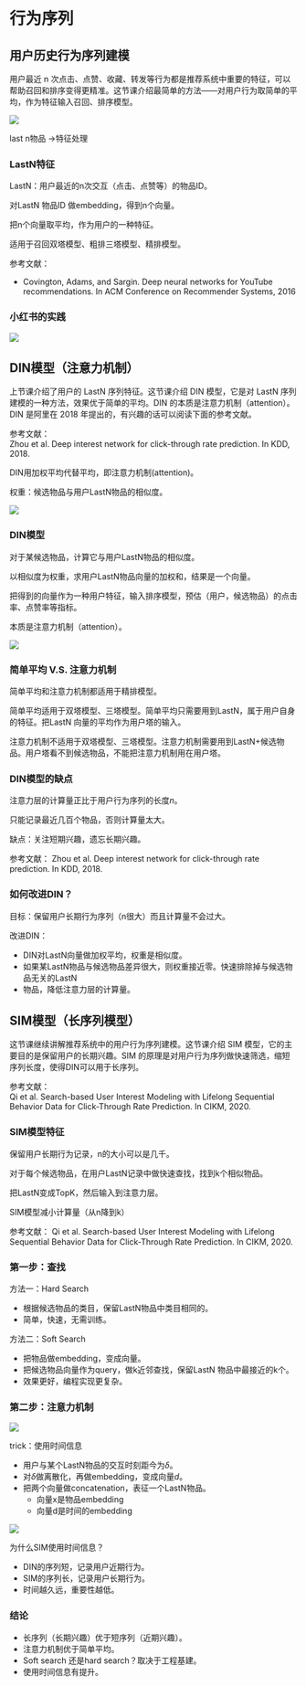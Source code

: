 # 行为序列

<!-- toc -->

## 用户历史行为序列建模

用户最近 n 次点击、点赞、收藏、转发等行为都是推荐系统中重要的特征，可以帮助召回和排序变得更精准。这节课介绍最简单的方法——对用户行为取简单的平均，作为特征输入召回、排序模型。

![](https://cdn.jsdelivr.net/gh/Rosefinch-Midsummer/MyImagesHost04/img20250305093523.png)

last n物品 ->特征处理

### LastN特征

LastN：用户最近的n次交互（点击、点赞等）的物品ID。

对LastN 物品ID 做embedding，得到n个向量。

把n个向量取平均，作为用户的一种特征。

适用于召回双塔模型、粗排三塔模型、精排模型。

参考文献：
- Covington, Adams, and Sargin. Deep neural networks for YouTube recommendations. In ACM Conference on Recommender Systems, 2016

### 小红书的实践

![](https://cdn.jsdelivr.net/gh/Rosefinch-Midsummer/MyImagesHost04/img20250221104217.png)
## DIN模型（注意力机制）

上节课介绍了用户的 LastN 序列特征。这节课介绍 DIN 模型，它是对 LastN 序列建模的一种方法，效果优于简单的平均。DIN 的本质是注意力机制（attention）。DIN 是阿里在 2018 年提出的，有兴趣的话可以阅读下面的参考文献。  
  
参考文献：  
Zhou et al. Deep interest network for click-through rate prediction. In KDD, 2018.

DIN用加权平均代替平均，即注意力机制(attention)。

权重：候选物品与用户LastN物品的相似度。


![](https://cdn.jsdelivr.net/gh/Rosefinch-Midsummer/MyImagesHost04/img20250221104536.png)

### DIN模型

对于某候选物品，计算它与用户LastN物品的相似度。

以相似度为权重，求用户LastN物品向量的加权和，结果是一个向量。

把得到的向量作为一种用户特征，输入排序模型，预估（用户，候选物品）的点击率、点赞率等指标。

本质是注意力机制（attention）。

![](https://cdn.jsdelivr.net/gh/Rosefinch-Midsummer/MyImagesHost04/img20250305094010.png)
### 简单平均 V.S. 注意力机制

简单平均和注意力机制都适用于精排模型。

简单平均适用于双塔模型、三塔模型。简单平均只需要用到LastN，属于用户自身的特征。把LastN 向量的平均作为用户塔的输入。

注意力机制不适用于双塔模型、三塔模型。注意力机制需要用到LastN+候选物品。用户塔看不到候选物品，不能把注意力机制用在用户塔。

### DIN模型的缺点

注意力层的计算量正比于用户行为序列的长度$n$。

只能记录最近几百个物品，否则计算量太大。

缺点：关注短期兴趣，遗忘长期兴趣。

参考文献：
Zhou et al. Deep interest network for click-through rate prediction. In KDD, 2018.

### 如何改进DIN？

目标：保留用户长期行为序列（n很大）而且计算量不会过大。

改进DIN：
- DIN对LastN向量做加权平均，权重是相似度。
- 如果某LastN物品与候选物品差异很大，则权重接近零。快速排除掉与候选物品无关的LastN
- 物品，降低注意力层的计算量。
## SIM模型（长序列模型）

这节课继续讲解推荐系统中的用户行为序列建模。这节课介绍 SIM 模型，它的主要目的是保留用户的长期兴趣。SIM 的原理是对用户行为序列做快速筛选，缩短序列长度，使得DIN可以用于长序列。  
  
参考文献：  
Qi et al. Search-based User Interest Modeling with Lifelong Sequential Behavior Data for Click-Through Rate Prediction. In CIKM, 2020.

### SIM模型特征

保留用户长期行为记录，n的大小可以是几千。

对于每个候选物品，在用户LastN记录中做快速查找，找到k个相似物品。

把LastN变成TopK，然后输入到注意力层。

SIM模型减小计算量（从n降到k）

参考文献：
Qi et al. Search-based User Interest Modeling with Lifelong Sequential Behavior Data for Click-Through Rate Prediction. In CIKM, 2020.

### 第一步：查找

方法一：Hard Search

- 根据候选物品的类目，保留LastN物品中类目相同的。
- 简单，快速，无需训练。

方法二：Soft Search

- 把物品做embedding，变成向量。
- 把候选物品向量作为query，做k近邻查找，保留LastN 物品中最接近的k个。
- 效果更好，编程实现更复杂。

### 第二步：注意力机制

![](https://cdn.jsdelivr.net/gh/Rosefinch-Midsummer/MyImagesHost04/img20250221105245.png)

trick：使用时间信息

- 用户与某个LastN物品的交互时刻距今为$\delta$。
- 对$\delta$做离散化，再做embedding，变成向量$d$。
- 把两个向量做concatenation，表征一个LastN物品。
	- 向量x是物品embedding
	- 向量d是时间的embedding

![](https://cdn.jsdelivr.net/gh/Rosefinch-Midsummer/MyImagesHost04/img20250305095419.png)

为什么SIM使用时间信息？

- DIN的序列短，记录用户近期行为。
- SIM的序列长，记录用户长期行为。
- 时间越久远，重要性越低。
### 结论

- 长序列（长期兴趣）优于短序列（近期兴趣）。
- 注意力机制优于简单平均。
- Soft search 还是hard search？取决于工程基建。
- 使用时间信息有提升。